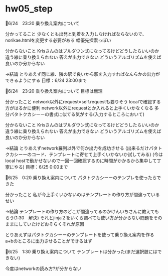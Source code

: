# hw05_step
🦔6/24　23:20 乗り換え案内について

分かってること
少なくとも出発と到着を入力しなければならないので、norikae.htmlを変更する必要がある
幅優先探索っぽい

分からないこと
Krisさんのはプルダウン式になってるけどどうしたらいいのか
違う線に乗り換えられない
答えが出力できない
どういうアルゴリズムを使えば良いのか分からない



→結論
とりあえず同じ線、隣の駅で良いから駅を入力すればなんらかの出力ができるようにする
目標：6/24 23:00まで


🦔6/24　23:20 乗り換え案内について
目標は無理

分かったこと
network以外にrequest=self.requestも要りそう
localで確認する方がはるかに便利
network以外にrequestとか入れると上手くいかなくなる
多分パタトクカシーーの書式に似てる気がする(入力するところにおいて)

分からないこと
Krisさんのはプルダウン式になってるけどどうしたらいいのか
違う線に乗り換えられない
答えが出力できない
どういうアルゴリズムを使えば良いのか分からない



→結論
とりあえずnetwork羅列以外で何か出力を成功させる
(出来るだけパタトクカシーーのコード、テンプレートに寄せて上手くいかないか試してみる)
(今はlocal hostで動かせないので一回一回確認するのに時間がかかるから集中して丁寧にやる)
目標：6/25 0:00まで


🦔6/25　0:20 乗り換え案内について
パタトクカシーーのテンプレを使ったらできた

分かったこと
私が今上手くいかないのはテンプレートの作り方が間違っているせい

→結論
テンプレートの作り方のどこが間違ってるのかけんいちさんに教えてもらう(1:30　解決)
それとjinja２をいくら調べても使い方が分からない問題をそのままにしていたけどおそらくそれが原因

とりあえずはパタトクカシーーのテンプレートを使って乗り換え案内を作る
a+bのところに出力させることができるはず


🦔6/25　1:30 乗り換え案内について
テンプレートは分かった(まだ選択肢にはできない)

今度はnetworkの読み方?が分からない



